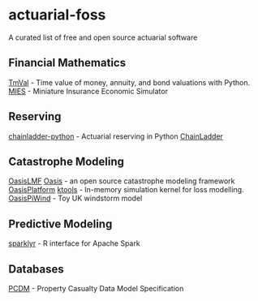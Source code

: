 # actuarial-foss
A curated list of free and open source actuarial software

## Financial Mathematics
[TmVal](https://github.com/genedan/TmVal) - Time value of money, annuity, and bond valuations with Python.
[MIES](https://github.com/genedan/MIES) - Miniature Insurance Economic Simulator

## Reserving
[chainladder-python](https://github.com/casact/chainladder-python) - Actuarial reserving in Python
[ChainLadder](https://github.com/mages/chainladder)

## Catastrophe Modeling
[OasisLMF](https://github.com/OasisLMF/OasisLMF) [Oasis](https://github.com/OasisLMF) - an open source catastrophe modeling framework
[OasisPlatform](https://github.com/OasisLMF/OasisPlatform)
[ktools](https://github.com/OasisLMF/ktools) - In-memory simulation kernel for loss modelling.
[OasisPiWind](https://github.com/OasisLMF/OasisPiWind) - Toy UK windstorm model

## Predictive Modeling
[sparklyr](https://github.com/sparklyr/sparklyr) - R interface for Apache Spark 

## Databases
[PCDM](https://github.com/genedan/MIES) - Property Casualty Data Model Specification
